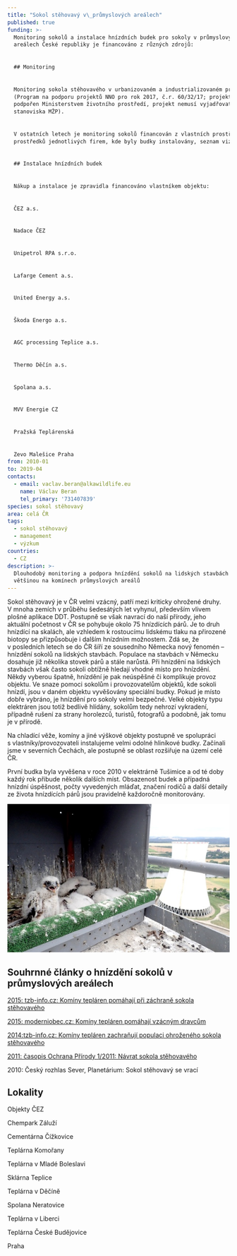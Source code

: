 ```yaml
---
title: "Sokol stěhovavý v\_průmyslových areálech"
published: true
funding: >-
  Monitoring sokolů a instalace hnízdních budek pro sokoly v průmyslových
  areálech České republiky je financováno z různých zdrojů:


  ## Monitoring 


  Monitoring sokola stěhovavého v urbanizovaném a industrializovaném prostředí
  (Program na podporu projektů NNO pro rok 2017, č.r. 60/32/17; projekt byl
  podpořen Ministerstvem životního prostředí, projekt nemusí vyjadřovat
  stanoviska MŽP).


  V ostatních letech je monitoring sokolů financován z vlastních prostředků či z
  prostředků jednotlivých firem, kde byly budky instalovány, seznam viz níže.


  ## Instalace hnízdních budek


  Nákup a instalace je zpravidla financováno vlastníkem objektu:


  ČEZ a.s.


  Nadace ČEZ


  Unipetrol RPA s.r.o.


  Lafarge Cement a.s.


  United Energy a.s. 


  Škoda Energo a.s. 


  AGC processing Teplice a.s.


  Thermo Děčín a.s.


  Spolana a.s.


  MVV Energie CZ


  Pražská Teplárenská


  Zevo Malešice Praha
from: 2010-01
to: 2019-04
contacts:
  - email: vaclav.beran@alkawildlife.eu
    name: Václav Beran
    tel_primary: '731407839'
species: sokol stěhovavý
area: celá ČR
tags:
  - sokol stěhovavý
  - management
  - výzkum
countries:
  - CZ
description: >-
  Dlouhodobý monitoring a podpora hnízdění sokolů na lidských stavbách -
  většinou na komínech průmyslových areálů
---
```

Sokol stěhovavý je v ČR velmi vzácný, patří mezi kriticky ohrožené druhy. V mnoha zemích v průběhu šedesátých let vyhynul, především vlivem plošné aplikace DDT. Postupně se však navrací do naší přírody, jeho aktuální početnost v ČR se pohybuje okolo 75 hnízdících párů. Je to druh hnízdící na skalách, ale vzhledem k rostoucímu lidskému tlaku na přirozené biotopy se přizpůsobuje i dalším hnízdním možnostem. Zdá se, že v posledních letech se do ČR šíří ze sousedního Německa nový fenomén
– hnízdění sokolů na lidských stavbách. Populace na stavbách v Německu dosahuje již několika stovek párů a stále narůstá. Při hnízdění na lidských stavbách však často sokoli obtížně hledají vhodné místo pro
hnízdění. Někdy vyberou špatně, hnízdění je pak neúspěšné či komplikuje provoz objektu. Ve snaze pomoci sokolům i provozovatelům objektů, kde sokoli hnízdí, jsou v daném objektu vyvěšovány speciální budky. Pokud je místo dobře vybráno, je hnízdění pro sokoly velmi bezpečné. Velké objekty typu elektráren jsou totiž bedlivě hlídány, sokolům tedy nehrozí vykradení, případně rušení za strany horolezců, turistů, fotografů a podobně, jak tomu je v přírodě.

Na chladící věže, komíny a jiné výškové objekty postupně ve spolupráci s vlastníky/provozovateli instalujeme velmi odolné hliníkové budky. Začínali jsme v severních Čechách, ale postupně se oblast rozšiřuje na území celé ČR.

První budka byla vyvěšena v roce 2010 v elektrárně Tušimice a od té doby každý rok přibude několik dalších míst. Obsazenost budek a případná hnízdní úspěšnost, počty vyvedených mláďat, značení rodičů a další detaily ze života hnízdících párů jsou pravidelně každoročně monitorovány. 

![Mladí sokoli v budce](/media/čtyřka_mělník_2018_610.jpg)

## Souhrnné články o hnízdění sokolů v průmyslových areálech

[2015: tzb-info.cz: Komíny tepláren pomáhají při záchraně sokola stěhovavého](https://energetika.tzb-info.cz/teplarenstvi/13022-kominy-teplaren-pomahaji-pri-zachrane-sokola-stehovaveho)

[2015: moderniobec.cz: Komíny tepláren pomáhají vzácným dravcům ](https://www.moderniobec.cz/kominy-teplaren-pomahaji-vzacnym-dravcum/)

[2014:tzb-info.cz: Komíny tepláren zachraňují populaci ohroženého sokola stěhovavého](https://www.tzb-info.cz/rozhovory-komentare/11572-kominy-teplaren-zachranuji-populaci-ohrozeneho-sokola-stehovaveho) 

[2011: časopis Ochrana Přírody 1/2011: Návrat sokola stěhovavého](/media/OP_8-11.pdf)

2010: Český rozhlas Sever, Planetárium: Sokol stěhovavý se vrací



## Lokality

Objekty ČEZ

Chempark Záluží

Cementárna Čížkovice

Teplárna Komořany

Teplárna v Mladé Boleslavi

Sklárna Teplice

Teplárna v Děčíně

Spolana Neratovice

Teplárna v Liberci

Teplárna České Budějovice

Praha
